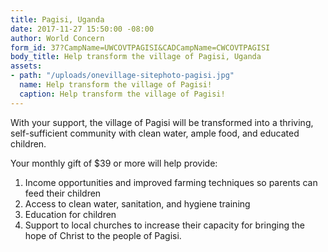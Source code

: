 ```yaml
---
title: Pagisi, Uganda
date: 2017-11-27 15:50:00 -08:00
author: World Concern
form_id: 37?CampName=UWCOVTPAGISI&CADCampName=CWCOVTPAGISI
body_title: Help transform the village of Pagisi, Uganda
assets:
- path: "/uploads/onevillage-sitephoto-pagisi.jpg"
  name: Help transform the village of Pagisi!
  caption: Help transform the village of Pagisi!
---
```


With your support, the village of Pagisi will be transformed into a thriving, self-sufficient community with clean water, ample food, and educated children.

Your monthly gift of $39 or more will help provide:

1. Income opportunities and improved farming techniques so parents can feed their children
2. Access to clean water, sanitation, and hygiene training
3. Education for children
4. Support to local churches to increase their capacity for bringing the hope of Christ to the people of Pagisi.
